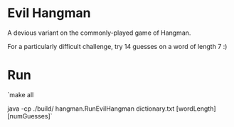 # Evil Hangman

A devious variant on the commonly-played game of Hangman.

For a particularly difficult challenge, try 14 guesses on a word of length 7 :)

# Run
`make all

java -cp ./build/ hangman.RunEvilHangman dictionary.txt [wordLength] [numGuesses]`
